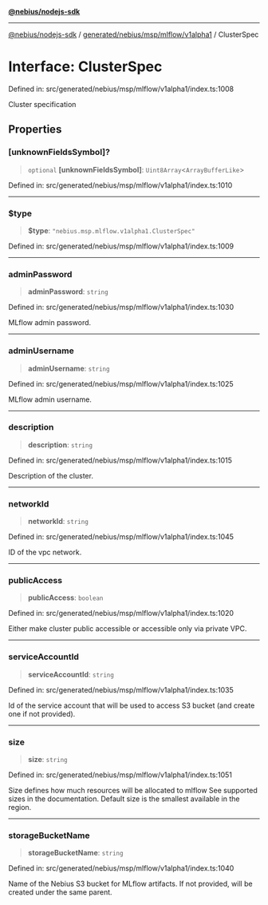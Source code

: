 [**@nebius/nodejs-sdk**](../../../../../../README.md)

---

[@nebius/nodejs-sdk](../../../../../../README.md) / [generated/nebius/msp/mlflow/v1alpha1](../README.md) / ClusterSpec

# Interface: ClusterSpec

Defined in: src/generated/nebius/msp/mlflow/v1alpha1/index.ts:1008

Cluster specification

## Properties

### \[unknownFieldsSymbol\]?

> `optional` **\[unknownFieldsSymbol\]**: `Uint8Array`\<`ArrayBufferLike`\>

Defined in: src/generated/nebius/msp/mlflow/v1alpha1/index.ts:1010

---

### $type

> **$type**: `"nebius.msp.mlflow.v1alpha1.ClusterSpec"`

Defined in: src/generated/nebius/msp/mlflow/v1alpha1/index.ts:1009

---

### adminPassword

> **adminPassword**: `string`

Defined in: src/generated/nebius/msp/mlflow/v1alpha1/index.ts:1030

MLflow admin password.

---

### adminUsername

> **adminUsername**: `string`

Defined in: src/generated/nebius/msp/mlflow/v1alpha1/index.ts:1025

MLflow admin username.

---

### description

> **description**: `string`

Defined in: src/generated/nebius/msp/mlflow/v1alpha1/index.ts:1015

Description of the cluster.

---

### networkId

> **networkId**: `string`

Defined in: src/generated/nebius/msp/mlflow/v1alpha1/index.ts:1045

ID of the vpc network.

---

### publicAccess

> **publicAccess**: `boolean`

Defined in: src/generated/nebius/msp/mlflow/v1alpha1/index.ts:1020

Either make cluster public accessible or accessible only via private VPC.

---

### serviceAccountId

> **serviceAccountId**: `string`

Defined in: src/generated/nebius/msp/mlflow/v1alpha1/index.ts:1035

Id of the service account that will be used to access S3 bucket (and create one if not provided).

---

### size

> **size**: `string`

Defined in: src/generated/nebius/msp/mlflow/v1alpha1/index.ts:1051

Size defines how much resources will be allocated to mlflow
See supported sizes in the documentation. Default size is the smallest available in the region.

---

### storageBucketName

> **storageBucketName**: `string`

Defined in: src/generated/nebius/msp/mlflow/v1alpha1/index.ts:1040

Name of the Nebius S3 bucket for MLflow artifacts. If not provided, will be created under the same parent.
